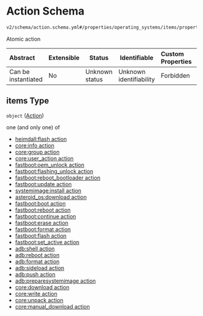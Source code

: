 # Action Schema

```txt
v2/schema/action.schema.yml#/properties/operating_systems/items/properties/steps/items/properties/actions/items
```

Atomic action


| Abstract            | Extensible | Status         | Identifiable            | Custom Properties | Additional Properties | Access Restrictions | Defined In                                                           |
| :------------------ | ---------- | -------------- | ----------------------- | :---------------- | --------------------- | ------------------- | -------------------------------------------------------------------- |
| Can be instantiated | No         | Unknown status | Unknown identifiability | Forbidden         | Allowed               | none                | [device.schema.json\*](../device.schema.json "open original schema") |

## items Type

`object` ([Action](device-properties-operating-systems-operating-system-properties-steps-step-properties-group-step-action.md))

one (and only one) of

-   [heimdall:flash action](device-properties-operating-systems-operating-system-properties-steps-step-properties-group-step-action-oneof-heimdallflash-action.md "check type definition")
-   [core:info action](device-properties-operating-systems-operating-system-properties-steps-step-properties-group-step-action-oneof-coreinfo-action.md "check type definition")
-   [core:group action](device-properties-operating-systems-operating-system-properties-steps-step-properties-group-step-action-oneof-coregroup-action.md "check type definition")
-   [core:user_action action](device-properties-operating-systems-operating-system-properties-steps-step-properties-group-step-action-oneof-coreuser_action-action.md "check type definition")
-   [fastboot:oem_unlock action](device-properties-operating-systems-operating-system-properties-steps-step-properties-group-step-action-oneof-fastbootoem_unlock-action.md "check type definition")
-   [fastboot:flashing_unlock action](device-properties-operating-systems-operating-system-properties-steps-step-properties-group-step-action-oneof-fastbootflashing_unlock-action.md "check type definition")
-   [fastboot:reboot_bootloader action](device-properties-operating-systems-operating-system-properties-steps-step-properties-group-step-action-oneof-fastbootreboot_bootloader-action.md "check type definition")
-   [fastboot:update action](device-properties-operating-systems-operating-system-properties-steps-step-properties-group-step-action-oneof-fastbootupdate-action.md "check type definition")
-   [systemimage:install action](device-properties-operating-systems-operating-system-properties-steps-step-properties-group-step-action-oneof-systemimageinstall-action.md "check type definition")
-   [asteroid_os:download action](device-properties-operating-systems-operating-system-properties-steps-step-properties-group-step-action-oneof-asteroid_osdownload-action.md "check type definition")
-   [fastboot:boot action](device-properties-operating-systems-operating-system-properties-steps-step-properties-group-step-action-oneof-fastbootboot-action.md "check type definition")
-   [fastboot:reboot action](device-properties-operating-systems-operating-system-properties-steps-step-properties-group-step-action-oneof-fastbootreboot-action.md "check type definition")
-   [fastboot:continue action](device-properties-operating-systems-operating-system-properties-steps-step-properties-group-step-action-oneof-fastbootcontinue-action.md "check type definition")
-   [fastboot:erase action](device-properties-operating-systems-operating-system-properties-steps-step-properties-group-step-action-oneof-fastbooterase-action.md "check type definition")
-   [fastboot:format action](device-properties-operating-systems-operating-system-properties-steps-step-properties-group-step-action-oneof-fastbootformat-action.md "check type definition")
-   [fastboot:flash action](device-properties-operating-systems-operating-system-properties-steps-step-properties-group-step-action-oneof-fastbootflash-action.md "check type definition")
-   [fastboot:set_active action](device-properties-operating-systems-operating-system-properties-steps-step-properties-group-step-action-oneof-fastbootset_active-action.md "check type definition")
-   [adb:shell action](device-properties-operating-systems-operating-system-properties-steps-step-properties-group-step-action-oneof-adbshell-action.md "check type definition")
-   [adb:reboot action](device-properties-operating-systems-operating-system-properties-steps-step-properties-group-step-action-oneof-adbreboot-action.md "check type definition")
-   [adb:format action](device-properties-operating-systems-operating-system-properties-steps-step-properties-group-step-action-oneof-adbformat-action.md "check type definition")
-   [adb:sideload action](device-properties-operating-systems-operating-system-properties-steps-step-properties-group-step-action-oneof-adbsideload-action.md "check type definition")
-   [adb:push action](device-properties-operating-systems-operating-system-properties-steps-step-properties-group-step-action-oneof-adbpush-action.md "check type definition")
-   [adb:preparesystemimage action](device-properties-operating-systems-operating-system-properties-steps-step-properties-group-step-action-oneof-adbpreparesystemimage-action.md "check type definition")
-   [core:download action](device-properties-operating-systems-operating-system-properties-steps-step-properties-group-step-action-oneof-coredownload-action.md "check type definition")
-   [core:write action](device-properties-operating-systems-operating-system-properties-steps-step-properties-group-step-action-oneof-corewrite-action.md "check type definition")
-   [core:unpack action](device-properties-operating-systems-operating-system-properties-steps-step-properties-group-step-action-oneof-coreunpack-action.md "check type definition")
-   [core:manual_download action](device-properties-operating-systems-operating-system-properties-steps-step-properties-group-step-action-oneof-coremanual_download-action.md "check type definition")
